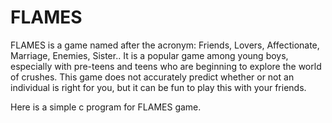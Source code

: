 # FLAMES

FLAMES is a game named after the acronym: Friends, Lovers, Affectionate, Marriage, Enemies, Sister..
It is a popular game among young boys, especially with pre-teens and teens who are beginning to explore the world of crushes. 
This game does not accurately predict whether or not an individual is right for you, but it can be fun to play this with your friends.

Here is a simple c program for FLAMES game.
